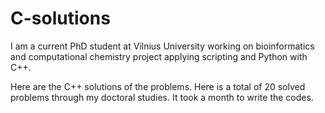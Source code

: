 # C-solutions

I am a current PhD student at Vilnius University working on bioinformatics and computational chemistry project applying scripting and Python with C++.

Here are the C++ solutions of the problems. Here is a total of 20 solved problems through my doctoral studies. It took a month to write the codes.

